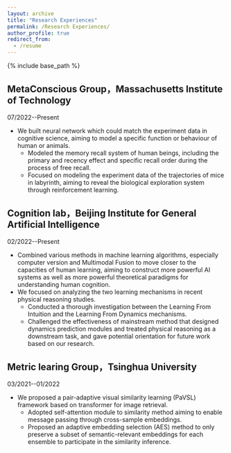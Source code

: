 ```yaml
---
layout: archive
title: "Research Experiences"
permalink: /Research Experiences/
author_profile: true
redirect_from:
  - /resume
---
```


{% include base_path %}

MetaConscious Group，Massachusetts Institute of Technology   
---
07/2022--Present

* We built neural network which could match the experiment data in cognitive science, aiming to model a specific function or behaviour of human or animals. 
    * Modeled the memory recall system of human beings, including the primary and recency effect and specific recall order during the process of free recall. 
    * Focused on modeling the experiment data of the trajectories of mice in labyrinth, aiming to reveal the biological exploration system through reinforcement learning.
    
Cognition lab，Beijing Institute for General Artificial Intelligence
---
02/2022--Present
* Combined various methods in machine learning algorithms, especially computer version and Multimodal Fusion to  move closer to the capacities of human learning, aiming to construct more powerful AI systems as well as more powerful theoretical paradigms for understanding human cognition.
* We focused on analyzing the two learning mechanisms in recent physical reasoning studies.
    * Conducted a thorough investigation between the Learning From Intuition and the Learning From Dynamics mechanisms.
    * Challenged the effectiveness of mainstream method that designed dynamics prediction modules and treated physical reasoning as a downstream task, and gave potential orientation for future work based on our research.

Metric learing Group，Tsinghua University
---
03/2021--01/2022
* We proposed a pair-adaptive visual similarity learning (PaVSL) framework based on transformer for image retrieval.
    * Adopted self-attention module to similarity method aiming to enable message passing through cross-sample embeddings.
    * Proposed an adaptive embedding selection (AES) method to only preserve a subset of semantic-relevant embeddings for each ensemble to participate in the similarity inference.
